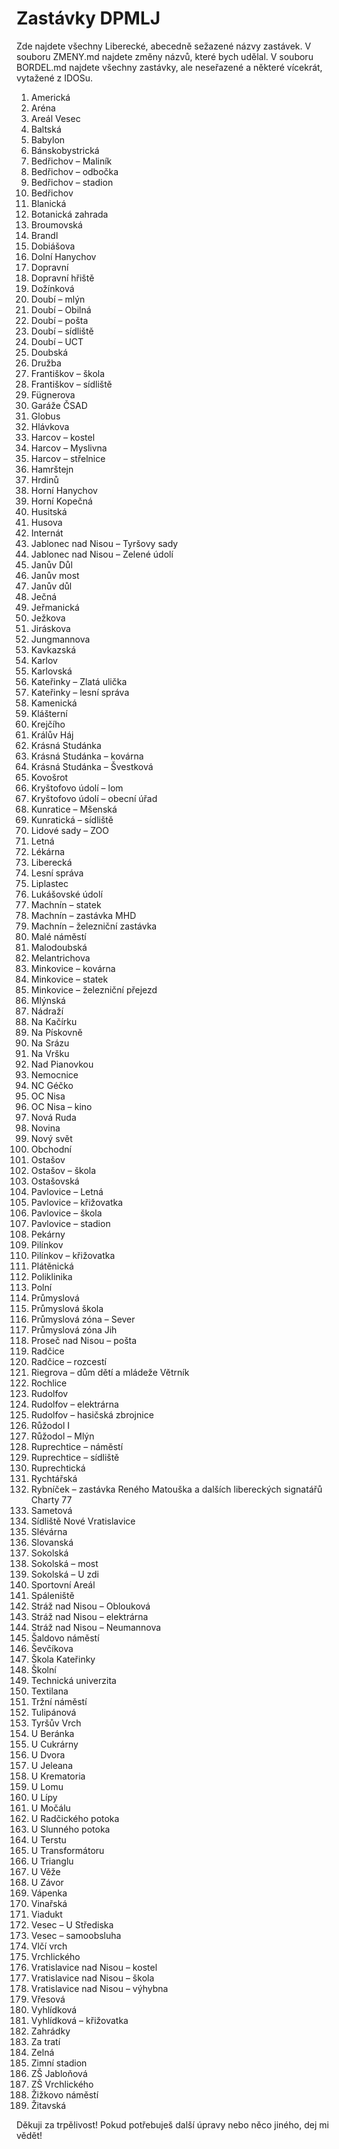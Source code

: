 # Zastávky DPMLJ
Zde najdete všechny Liberecké, abecedně sežazené názvy zastávek. V souboru ZMENY.md najdete změny názvů, které bych udělal. V souboru BORDEL.md najdete všechny zastávky, ale neseřazené a některé vícekrát, vytažené z IDOSu.  
1. Americká
2. Aréna  
3. Areál Vesec  
4. Baltská  
5. Babylon  
6. Bánskobystrická  
7. Bedřichov – Maliník  
8. Bedřichov – odbočka  
9. Bedřichov – stadion  
10. Bedřichov  
11. Blanická  
12. Botanická zahrada  
13. Broumovská  
14. Brandl  
15. Dobiášova  
16. Dolní Hanychov  
17. Dopravní  
18. Dopravní hřiště  
19. Dožínková  
20. Doubí – mlýn  
21. Doubí – Obilná  
22. Doubí – pošta  
23. Doubí – sídliště  
24. Doubí – UCT  
25. Doubská  
26. Družba  
27. Františkov – škola  
28. Františkov – sídliště  
29. Fügnerova  
30. Garáže ČSAD  
31. Globus  
32. Hlávkova  
33. Harcov – kostel  
34. Harcov – Myslivna  
35. Harcov – střelnice  
36. Hamrštejn  
37. Hrdinů  
38. Horní Hanychov  
39. Horní Kopečná  
40. Husitská  
41. Husova  
42. Internát  
43. Jablonec nad Nisou – Tyršovy sady  
44. Jablonec nad Nisou – Zelené údolí  
45. Janův Důl  
46. Janův most  
47. Janův důl  
48. Ječná  
49. Jeřmanická  
50. Ježkova  
51. Jiráskova  
52. Jungmannova  
53. Kavkazská  
54. Karlov  
55. Karlovská  
56. Kateřinky – Zlatá ulička  
57. Kateřinky – lesní správa  
58. Kamenická  
59. Klášterní  
60. Krejčího  
61. Králův Háj  
62. Krásná Studánka  
63. Krásná Studánka – kovárna  
64. Krásná Studánka – Švestková  
65. Kovošrot  
66. Kryštofovo údolí – lom  
67. Kryštofovo údolí – obecní úřad  
68. Kunratice – Mšenská  
69. Kunratická – sídliště  
70. Lidové sady – ZOO  
71. Letná  
72. Lékárna  
73. Liberecká  
74. Lesní správa  
75. Liplastec  
76. Lukášovské údolí  
77. Machnín – statek  
78. Machnín – zastávka MHD  
79. Machnín – železniční zastávka  
80. Malé náměstí  
81. Malodoubská  
82. Melantrichova  
83. Minkovice – kovárna  
84. Minkovice – statek  
85. Minkovice – železniční přejezd  
86. Mlýnská  
87. Nádraží  
88. Na Kačírku  
89. Na Pískovně  
90. Na Srázu  
91. Na Vršku  
92. Nad Pianovkou  
93. Nemocnice  
94. NC Géčko  
95. OC Nisa  
96. OC Nisa – kino  
97. Nová Ruda  
98. Novina  
99. Nový svět  
100. Obchodní  
101. Ostašov  
102. Ostašov – škola  
103. Ostašovská  
104. Pavlovice – Letná  
105. Pavlovice – křižovatka  
106. Pavlovice – škola  
107. Pavlovice – stadion  
108. Pekárny  
109. Pilínkov  
110. Pilínkov – křižovatka  
111. Plátěnická  
112. Poliklinika  
113. Polní  
114. Průmyslová  
115. Průmyslová škola  
116. Průmyslová zóna – Sever  
117. Průmyslová zóna Jih  
118. Proseč nad Nisou – pošta  
119. Radčice  
120. Radčice – rozcestí  
121. Riegrova – dům dětí a mládeže Větrník  
122. Rochlice  
123. Rudolfov  
124. Rudolfov – elektrárna  
125. Rudolfov – hasičská zbrojnice  
126. Růžodol I  
127. Růžodol – Mlýn  
128. Ruprechtice – náměstí  
129. Ruprechtice – sídliště  
130. Ruprechtická  
131. Rychtářská  
132. Rybníček – zastávka Reného Matouška a dalších libereckých signatářů Charty 77  
133. Sametová  
134. Sídliště Nové Vratislavice  
135. Slévárna  
136. Slovanská  
137. Sokolská  
138. Sokolská – most  
139. Sokolská – U zdi  
140. Sportovní Areál  
141. Spáleniště  
142. Stráž nad Nisou – Oblouková  
143. Stráž nad Nisou – elektrárna  
144. Stráž nad Nisou – Neumannova  
145. Šaldovo náměstí  
146. Ševčíkova  
147. Škola Kateřinky  
148. Školní  
149. Technická univerzita  
150. Textilana  
151. Tržní náměstí  
152. Tulipánová  
153. Tyršův Vrch  
154. U Beránka  
155. U Cukrárny  
156. U Dvora  
157. U Jeleana  
158. U Krematoria  
159. U Lomu  
160. U Lípy  
161. U Močálu  
162. U Radčického potoka  
163. U Slunného potoka  
164. U Terstu  
165. U Transformátoru  
166. U Trianglu  
167. U Věže  
168. U Závor  
169. Vápenka  
170. Vinařská  
171. Viadukt  
172. Vesec – U Střediska  
173. Vesec – samoobsluha  
174. Vlčí vrch  
175. Vrchlického  
176. Vratislavice nad Nisou – kostel  
177. Vratislavice nad Nisou – škola  
178. Vratislavice nad Nisou – výhybna  
179. Vřesová  
180. Vyhlídková  
181. Vyhlídková – křižovatka  
182. Zahrádky  
183. Za tratí  
184. Zelná  
185. Zimní stadion  
186. ZŠ Jabloňová  
187. ZŠ Vrchlického  
188. Žižkovo náměstí  
189. Žitavská  

Děkuji za trpělivost! Pokud potřebuješ další úpravy nebo něco jiného, dej mi vědět!
